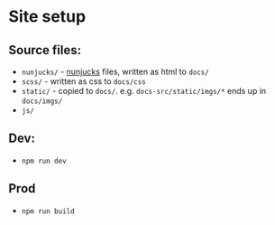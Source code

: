 # Site setup

## Source files:

* `nunjucks/` - [nunjucks](https://mozilla.github.io/nunjucks/) files, written as html to `docs/`
* `scss/` - written as css to `docs/css`
* `static/` - copied to `docs/`. e.g. `docs-src/static/imgs/*` ends up in `docs/imgs/`
* `js/`

## Dev: 

* `npm run dev`

## Prod

* `npm run build`
